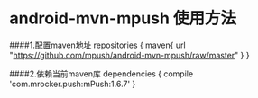 # android-mvn-mpush 使用方法

####1.配置maven地址
	repositories {
    	maven{
        	url "https://github.com/mpush/android-mvn-mpush/raw/master"
    	}
    }
    
####2.依赖当前maven库
	dependencies {
    	compile 'com.mrocker.push:mPush:1.6.7'
	}
